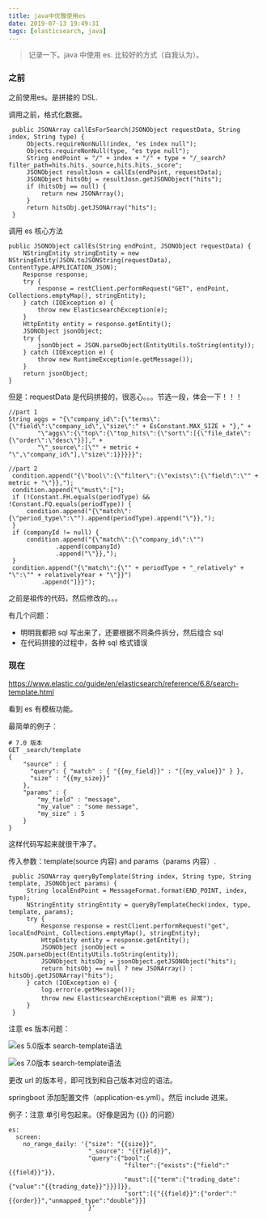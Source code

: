 ```yaml
---
title: java中优雅使用es
date: 2019-07-13 19:49:31
tags: [elasticsearch, java]
---
```


> 记录一下。java 中使用 es. 比较好的方式（自我认为）。

### 之前

之前使用es。是拼接的 DSL.


调用之前，格式化数据。

```
 public JSONArray callEsForSearch(JSONObject requestData, String index, String type) {
     Objects.requireNonNull(index, "es index null");
     Objects.requireNonNull(type, "es type null");
     String endPoint = "/" + index + "/" + type + "/_search?filter_path=hits.hits._source,hits.hits._score";
     JSONObject resultJosn = callEs(endPoint, requestData);
     JSONObject hitsObj = resultJosn.getJSONObject("hits");
     if (hitsObj == null) {
         return new JSONArray();
     }
     return hitsObj.getJSONArray("hits");
 }

```

<!--more-->

调用 es 核心方法

```
public JSONObject callEs(String endPoint, JSONObject requestData) {
    NStringEntity stringEntity = new NStringEntity(JSON.toJSONString(requestData), ContentType.APPLICATION_JSON);
    Response response;
    try {
        response = restClient.performRequest("GET", endPoint, Collections.emptyMap(), stringEntity);
    } catch (IOException e) {
        throw new ElasticsearchException(e);
    }
    HttpEntity entity = response.getEntity();
    JSONObject jsonObject;
    try {
        jsonObject = JSON.parseObject(EntityUtils.toString(entity));
    } catch (IOException e) {
        throw new RuntimeException(e.getMessage());
    }
    return jsonObject;
} 
```

但是：requestData 是代码拼接的，很恶心。。。节选一段，体会一下！！！

```
//part 1
String aggs = "{\"company_id\":{\"terms\":{\"field\":\"company_id\",\"size\":" + EsConstant.MAX_SIZE + "}," +
        "\"aggs\":{\"top\":{\"top_hits\":{\"sort\":[{\"file_date\":{\"order\":\"desc\"}}]," +
        "\"_source\":[\"" + metric + "\",\"company_id\"],\"size\":1}}}}}";

//part 2
 condition.append("{\"bool\":{\"filter\":{\"exists\":{\"field\":\"" + metric + "\"}},");
 condition.append("\"must\":[");
 if (!Constant.FH.equals(periodType) && !Constant.FQ.equals(periodType)) {
     condition.append("{\"match\":{\"period_type\":\"").append(periodType).append("\"}},");
 }
 if (companyId != null) {
     condition.append("{\"match\":{\"company_id\":\"")
             .append(companyId)
             .append("\"}},");
 }
 condition.append("{\"match\":{\"" + periodType + "_relatively" + "\":\"" + relativelyYear + "\"}}")
         .append("]}}");        
```

之前是祖传的代码，然后修改的。。。

有几个问题：

- 明明我都把 sql 写出来了，还要根据不同条件拆分，然后组合 sql
- 在代码拼接的过程中，各种 sql 格式错误

### 现在

https://www.elastic.co/guide/en/elasticsearch/reference/6.8/search-template.html

看到 es 有模板功能。

最简单的例子：

```
# 7.0 版本
GET _search/template
{
    "source" : {
      "query": { "match" : { "{{my_field}}" : "{{my_value}}" } },
      "size" : "{{my_size}}"
    },
    "params" : {
        "my_field" : "message",
        "my_value" : "some message",
        "my_size" : 5
    }
}
```

这样代码写起来就很干净了。

传入参数：template(source 内容) and params（params 内容）. 

```
 public JSONArray queryByTemplate(String index, String type, String template, JSONObject params) {
     String localEndPoint = MessageFormat.format(END_POINT, index, type);
     NStringEntity stringEntity = queryByTemplateCheck(index, type, template, params);
     try {
         Response response = restClient.performRequest("get", localEndPoint, Collections.emptyMap(), stringEntity);
         HttpEntity entity = response.getEntity();
         JSONObject jsonObject = JSON.parseObject(EntityUtils.toString(entity));
         JSONObject hitsObj = jsonObject.getJSONObject("hits");
         return hitsObj == null ? new JSONArray() : hitsObj.getJSONArray("hits");
     } catch (IOException e) {
         log.error(e.getMessage());
         throw new ElasticsearchException("调用 es 异常");
     }
 }
```

注意 es 版本问题：

![es 5.0版本 search-template语法](https://beer-1256523277.cos.ap-shanghai.myqcloud.com/20190713200554_817acc456cb4996bcf612a223c69b457.png)


![es 7.0版本 search-template语法](https://beer-1256523277.cos.ap-shanghai.myqcloud.com/20190713200653_a4236046ed787d63b3e2efcd2a30efb4.png)

更改 url 的版本号，即可找到和自己版本对应的语法。

springboot 添加配置文件（application-es.yml）。然后 include 进来。

例子：注意 单引号包起来。（好像是因为 &#123;&#123;&#125;&#125; 的问题）

```
es:
  screen:
    no_range_daily: '{"size": "{{size}}",
                      "_source": "{{field}}",
                      "query":{"bool":{
                                "filter":{"exists":{"field":"{{field}}"}},
                                "must":[{"term":{"trading_date":{"value":"{{trading_date}}"}}}]}},
                                "sort":[{"{{field}}":{"order":"{{order}}","unmapped_type":"double"}}]
                      }'
```
